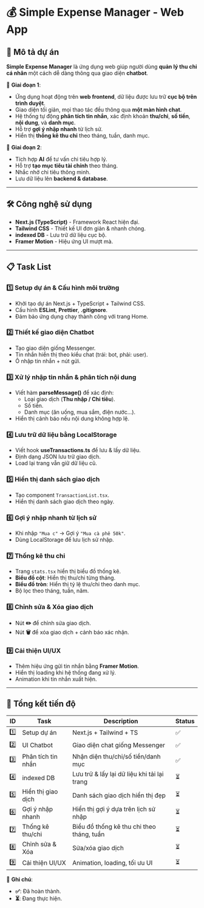 # 💰 Simple Expense Manager - Web App

## 📌 Mô tả dự án

**Simple Expense Manager** là ứng dụng web giúp người dùng **quản lý thu chi cá nhân** một cách dễ dàng thông qua giao diện **chatbot**.

📍 **Giai đoạn 1**:

- Ứng dụng hoạt động trên **web frontend**, dữ liệu được lưu trữ **cục bộ trên trình duyệt**.
- Giao diện tối giản, mọi thao tác đều thông qua **một màn hình chat**.
- Hệ thống tự động **phân tích tin nhắn**, xác định khoản **thu/chi**, **số tiền**, **nội dung**, và **danh mục**.
- Hỗ trợ **gợi ý nhập nhanh** từ lịch sử.
- Hiển thị **thống kê thu chi** theo tháng, tuần, danh mục.

📍 **Giai đoạn 2**:

- Tích hợp **AI** để tư vấn chi tiêu hợp lý.
- Hỗ trợ **tạo mục tiêu tài chính** theo tháng.
- Nhắc nhở chi tiêu thông minh.
- Lưu dữ liệu lên **backend & database**.

---

## 🛠 Công nghệ sử dụng

- **Next.js (TypeScript)** - Framework React hiện đại.
- **Tailwind CSS** - Thiết kế UI đơn giản & nhanh chóng.
- **indexed DB** - Lưu trữ dữ liệu cục bộ.
- **Framer Motion** - Hiệu ứng UI mượt mà.

---

## 📋 Task List

### **1️⃣ Setup dự án & Cấu hình môi trường**

- Khởi tạo dự án Next.js + TypeScript + Tailwind CSS.
- Cấu hình **ESLint**, **Prettier**, **.gitignore**.
- Đảm bảo ứng dụng chạy thành công với trang Home.

### **2️⃣ Thiết kế giao diện Chatbot**

- Tạo giao diện giống Messenger.
- Tin nhắn hiển thị theo kiểu chat (trái: bot, phải: user).
- Ô nhập tin nhắn + nút gửi.

### **3️⃣ Xử lý nhập tin nhắn & phân tích nội dung**

- Viết hàm **parseMessage()** để xác định:
  - Loại giao dịch (**Thu nhập / Chi tiêu**).
  - Số tiền.
  - Danh mục (ăn uống, mua sắm, điện nước...).
- Hiển thị cảnh báo nếu nội dung không hợp lệ.

### **4️⃣ Lưu trữ dữ liệu bằng LocalStorage**

- Viết hook **useTransactions.ts** để lưu & lấy dữ liệu.
- Định dạng JSON lưu trữ giao dịch.
- Load lại trang vẫn giữ dữ liệu cũ.

### **5️⃣ Hiển thị danh sách giao dịch**

- Tạo component `TransactionList.tsx`.
- Hiển thị danh sách giao dịch theo ngày.

### **6️⃣ Gợi ý nhập nhanh từ lịch sử**

- Khi nhập `"Mua c"` → Gợi ý `"Mua cà phê 50k"`.
- Dùng LocalStorage để lưu lịch sử nhập.

### **7️⃣ Thống kê thu chi**

- Trang `stats.tsx` hiển thị biểu đồ thống kê.
- **Biểu đồ cột**: Hiển thị thu/chi từng tháng.
- **Biểu đồ tròn**: Hiển thị tỷ lệ thu/chi theo danh mục.
- Bộ lọc theo tháng, tuần, năm.

### **8️⃣ Chỉnh sửa & Xóa giao dịch**

- Nút **✏️** để chỉnh sửa giao dịch.
- Nút **🗑️** để xóa giao dịch + cảnh báo xác nhận.

### **9️⃣ Cải thiện UI/UX**

- Thêm hiệu ứng gửi tin nhắn bằng **Framer Motion**.
- Hiển thị loading khi hệ thống đang xử lý.
- Animation khi tin nhắn xuất hiện.

---

## 📌 Tổng kết tiến độ

| **ID** | **Task**           | **Description**                             | **Status** |
| ------ | ------------------ | ------------------------------------------- | ---------- |
| 1️⃣    | Setup dự án        | Next.js + Tailwind + TS                     | ✅          |
| 2️⃣    | UI Chatbot         | Giao diện chat giống Messenger              | ✅          |
| 3️⃣    | Phân tích tin nhắn | Nhận diện thu/chi/số tiền/danh mục          | ✅          |
| 4️⃣    | indexed DB         | Lưu trữ & lấy lại dữ liệu khi tải lại trang | ⏳          |
| 5️⃣    | Hiển thị giao dịch | Danh sách giao dịch hiển thị đẹp            | ⏳          |
| 6️⃣    | Gợi ý nhập nhanh   | Hiển thị gợi ý dựa trên lịch sử nhập        | ⏳          |
| 7️⃣    | Thống kê thu/chi   | Biểu đồ thống kê thu chi theo tháng, tuần   | ⏳          |
| 8️⃣    | Chỉnh sửa & Xóa    | Sửa/xóa giao dịch                           | ⏳          |
| 9️⃣    | Cải thiện UI/UX    | Animation, loading, tối ưu UI               | ⏳          |

📌 **Ghi chú**:

- **✅**: Đã hoàn thành.
- **⏳**: Đang thực hiện.
